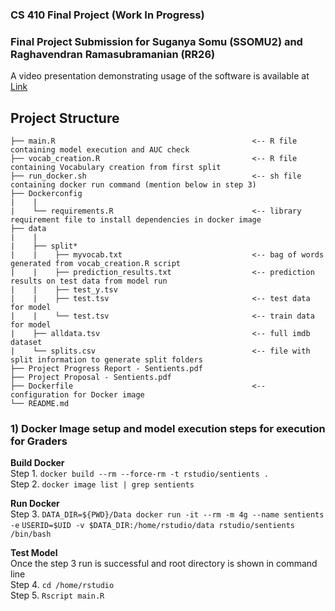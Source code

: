 ### CS 410 Final Project (**Work In Progress**)
### Final Project Submission for Suganya Somu (SSOMU2) and Raghavendran Ramasubramanian (RR26)

A video presentation demonstrating usage of the software is available at [Link](https://youtube)

## Project Structure

```plaintext
├── main.R                                            <-- R file containing model execution and AUC check
├── vocab_creation.R                                  <-- R file containing Vocabulary creation from first split
├── run_docker.sh                                     <-- sh file containing docker run command (mention below in step 3)
├── Dockerconfig
|    |
|    └── requirements.R                               <-- library requirement file to install dependencies in docker image
├── data
|    |
|    ├── split* 
|    |    ├── myvocab.txt                             <-- bag of words generated from vocab_creation.R script
|    |    ├── prediction_results.txt                  <-- prediction results on test data from model run
|    |    ├── test_y.tsv                               
|    |    ├── test.tsv                                <-- test data for model
|    |    └── test.tsv                                <-- train data for model
|    ├── alldata.tsv                                  <-- full imdb dataset
|    └── splits.csv                                   <-- file with split information to generate split folders
├── Project Progress Report - Sentients.pdf 
├── Project Proposal - Sentients.pdf 
├── Dockerfile                                        <-- configuration for Docker image
└── README.md                           
```

### 1) Docker Image setup and model execution steps for execution for Graders

**Build Docker**<br/>
Step 1. `docker build --rm --force-rm -t rstudio/sentients .` <br/>
Step 2. `docker image list | grep sentients`<br/>

**Run Docker**<br/>
Step 3. `DATA_DIR=${PWD}/Data docker run -it --rm -m 4g --name sentients -e` 
        `USERID=$UID -v $DATA_DIR:/home/rstudio/data rstudio/sentients`  
        `/bin/bash`<br/>

**Test Model**<br/>
Once the step 3 run is successful and root directory is shown in command line<br/>
Step 4. `cd /home/rstudio`<br/>
Step 5. `Rscript main.R`<br/>

